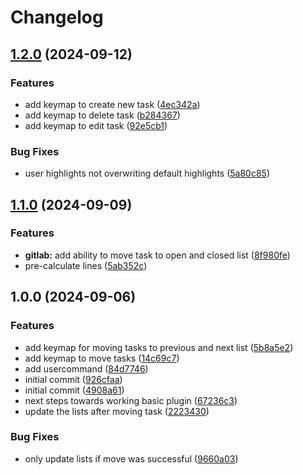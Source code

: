 # Changelog

## [1.2.0](https://github.com/Kibadda/kanban.nvim/compare/v1.1.0...v1.2.0) (2024-09-12)


### Features

* add keymap to create new task ([4ec342a](https://github.com/Kibadda/kanban.nvim/commit/4ec342ac5053631e188dc407b4b9f379b0c80381))
* add keymap to delete task ([b284367](https://github.com/Kibadda/kanban.nvim/commit/b284367309f5527e827603229b8dbfc13414fedc))
* add keymap to edit task ([92e5cb1](https://github.com/Kibadda/kanban.nvim/commit/92e5cb1568b90c4cbfcec94daa16fd55c383a6fe))


### Bug Fixes

* user highlights not overwriting default highlights ([5a80c85](https://github.com/Kibadda/kanban.nvim/commit/5a80c85530fa9a4916bee3ec6d67ed77cb11be91))

## [1.1.0](https://github.com/Kibadda/kanban.nvim/compare/v1.0.0...v1.1.0) (2024-09-09)


### Features

* **gitlab:** add ability to move task to open and closed list ([8f980fe](https://github.com/Kibadda/kanban.nvim/commit/8f980fea36ebd10ccd4dfbbd9629179b24fd6e1d))
* pre-calculate lines ([5ab352c](https://github.com/Kibadda/kanban.nvim/commit/5ab352c1bd7ac0bdc120ed1501aef021181c3a31))

## 1.0.0 (2024-09-06)


### Features

* add keymap for moving tasks to previous and next list ([5b8a5e2](https://github.com/Kibadda/kanban.nvim/commit/5b8a5e27fdbb9c6dc6feb5c37b29c6e4f7c30079))
* add keymap to move tasks ([14c69c7](https://github.com/Kibadda/kanban.nvim/commit/14c69c7fc7af2a2a5367aa8d47a9c829551ef773))
* add usercommand ([84d7746](https://github.com/Kibadda/kanban.nvim/commit/84d774658ad224f26046fac09572f72aa21b85bf))
* initial commit ([926cfaa](https://github.com/Kibadda/kanban.nvim/commit/926cfaa7845127b4e453260b2606f52ecc6acdb3))
* initial commit ([4908a61](https://github.com/Kibadda/kanban.nvim/commit/4908a613f2246c85e4084ac5da698b6faf793624))
* next steps towards working basic plugin ([67236c3](https://github.com/Kibadda/kanban.nvim/commit/67236c3a71249cffac109cd6590438a4ebe5420b))
* update the lists after moving task ([2223430](https://github.com/Kibadda/kanban.nvim/commit/2223430099680f61e0170cc30f3ddb13f10545aa))


### Bug Fixes

* only update lists if move was successful ([9660a03](https://github.com/Kibadda/kanban.nvim/commit/9660a038ecdfd911dbfc2570c12ab22294c7ed9e))
